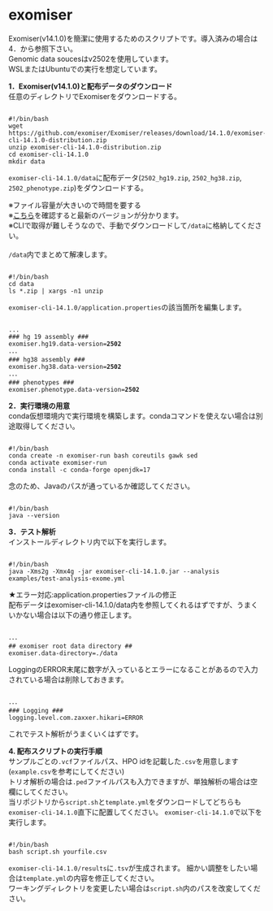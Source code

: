 # exomiser
Exomiser(v14.1.0)を簡潔に使用するためのスクリプトです。導入済みの場合は4．から参照下さい。<br>
Genomic data soucesはv2502を使用しています。<br>
WSLまたはUbuntuでの実行を想定しています。<br>

<b>1．Exomiser(v14.1.0)と配布データのダウンロード</b><br>
任意のディレクトリでExomiserをダウンロードする。
<pre><code class="language-bash">
#!/bin/bash
wget https://github.com/exomiser/Exomiser/releases/download/14.1.0/exomiser-cli-14.1.0-distribution.zip
unzip exomiser-cli-14.1.0-distribution.zip
cd exomiser-cli-14.1.0
mkdir data
</code></pre>

<code>exomiser-cli-14.1.0/data</code>に配布データ(<code>2502_hg19.zip</code>, <code>2502_hg38.zip</code>, <code>2502_phenotype.zip</code>)をダウンロードする。

※ファイル容量が大きいので時間を要する<br>
※<a href="https://github.com/exomiser/Exomiser/discussions" target="_blank">こちら</a>を確認すると最新のバージョンが分かります。<br>
※CLIで取得が難しそうなので、手動でダウンロードして<code>/data</code>に格納してください。<br><br>
<code>/data</code>内でまとめて解凍します。
<pre><code class="language-bash">
#!/bin/bash
cd data  
ls *.zip | xargs -n1 unzip
</code></pre>

<code>exomiser-cli-14.1.0/application.properties</code>の該当箇所を編集します。

<pre><code class="language-bash">
...
### hg 19 assembly ###
exomiser.hg19.data-version=<b>2502</b>
･･･
### hg38 assembly ###
exomiser.hg38.data-version=<b>2502</b>
･･･
### phenotypes ###
exomiser.phenotype.data-version=<b>2502</b>
</code></pre>

<b>2．実行環境の用意</b><br>
conda仮想環境内で実行環境を構築します。condaコマンドを使えない場合は別途取得してください。<br>
<pre><code class="language-bash">
#!/bin/bash
conda create -n exomiser-run bash coreutils gawk sed 
conda activate exomiser-run
conda install -c conda-forge openjdk=17
</code></pre>
念のため、Javaのパスが通っているか確認してください。
<pre><code class="language-bash">
#!/bin/bash
java --version
</code></pre>
<b>3．テスト解析</b><br>
インストールディレクトリ内で以下を実行します。
<pre><code class="language-bash">
#!/bin/bash
java -Xms2g -Xmx4g -jar exomiser-cli-14.1.0.jar --analysis examples/test-analysis-exome.yml
</code></pre>

★エラー対応:application.propertiesファイルの修正<br>
配布データはexomiser-cli-14.1.0/data内を参照してくれるはずですが、うまくいかない場合は以下の通り修正します。
<pre><code class="language-bash">
･･･
## exomiser root data directory ##
exomiser.data-directory=./data
</code></pre>
LoggingのERROR末尾に数字が入っているとエラーになることがあるので入力されている場合は削除しておきます。
<pre><code class="language-bash">
･･･
### Logging ###
logging.level.com.zaxxer.hikari=ERROR
</code></pre>
これでテスト解析がうまくいくはずです。

<b>4. 配布スクリプトの実行手順</b><br>
サンプルごとの<code>.vcf</code>ファイルパス、HPO idを記載した<code>.csv</code>を用意します(<code>example.csv</code>を参考にしてください)<br>
トリオ解析の場合は<code>.ped</code>ファイルパスも入力できますが、単独解析の場合は空欄にしてください。<br>
当リポジトリから<code>script.sh</code>と<code>template.yml</code>をダウンロードしてどちらも<code>exomiser-cli-14.1.0</code>直下に配置してください。
<code>exomiser-cli-14.1.0</code>で以下を実行します。
<pre><code class="language-bash">
#!/bin/bash
bash script.sh yourfile.csv
</code></pre>
<code>exomiser-cli-14.1.0/results</code>に<code>.tsv</code>が生成されます。
細かい調整をしたい場合は<code>template.yml</code>の内容を修正してください。<br>
ワーキングディレクトリを変更したい場合は<code>script.sh</code>内のパスを改変してください。





